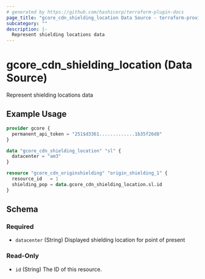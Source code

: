 ```yaml
---
# generated by https://github.com/hashicorp/terraform-plugin-docs
page_title: "gcore_cdn_shielding_location Data Source - terraform-provider-gcore"
subcategory: ""
description: |-
  Represent shielding locations data
---
```


# gcore_cdn_shielding_location (Data Source)

Represent shielding locations data

## Example Usage

```terraform
provider gcore {
  permanent_api_token = "251$d3361.............1b35f26d8"
}

data "gcore_cdn_shielding_location" "sl" {
  datacenter = "am3"
}

resource "gcore_cdn_originshielding" "origin_shielding_1" {
  resource_id   = 1
  shielding_pop = data.gcore_cdn_shielding_location.sl.id
}
```

<!-- schema generated by tfplugindocs -->
## Schema

### Required

- `datacenter` (String) Displayed shielding location for point of present

### Read-Only

- `id` (String) The ID of this resource.
